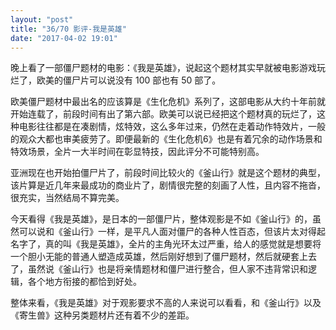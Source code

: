 ```yaml
---
layout: "post"
title: "36/70 影评-我是英雄"
date: "2017-04-02 19:01"
---
```


晚上看了一部僵尸题材的电影：《我是英雄》，说起这个题材其实早就被电影游戏玩烂了，欧美的僵尸片可以说没有 100 部也有 50 部了。

欧美僵尸题材中最出名的应该算是《生化危机》系列了，这部电影从大约十年前就开始连载了，前段时间有出了第六部。欧美可以说已经把这个题材真的玩烂了，这种电影往往都是在凑剧情，炫特效，这么多年过来，仍然在走着动作特效片，一般的观众大都也审美疲劳了。即便最新的《生化危机6》也是有着冗余的动作场景和特效场景，全片一大半时间在彰显特技，因此评分不可能特别高。

亚洲现在也开始拍僵尸片了，前段时间比较火的《釜山行》就是这个题材的典型，该片算是近几年来最成功的商业片了，剧情很完整的刻画了人性，且内容不拖沓，很充实，当然结局不算完美。

今天看得《我是英雄》，是日本的一部僵尸片，整体观影是不如《釜山行》的，虽然可以说和《釜山行》一样，是平凡人面对僵尸的各种人性百态，但该片太对得起名字了，真的叫《我是英雄》，全片的主角光环太过严重，给人的感觉就是想要将一个胆小无能的普通人塑造成英雄，然后刚好想到了僵尸题材，然后就硬套上去了，虽然说《釜山行》也是将亲情题材和僵尸进行整合，但人家不违背常识和逻辑，各个地方衔接的都恰到好处。

整体来看，《我是英雄》对于观影要求不高的人来说可以看看，和《釜山行》以及《寄生兽》这种另类题材片还有着不少的差距。
